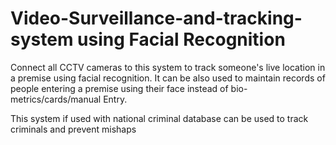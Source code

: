 # Video-Surveillance-and-tracking-system using Facial Recognition
<p>Connect all CCTV cameras to this system to track someone's live location in a premise using facial recognition. It can be also used to maintain records of people entering a premise using their face instead of bio-metrics/cards/manual Entry. </p>
This system if used with national criminal database can be used to track criminals and prevent mishaps 
